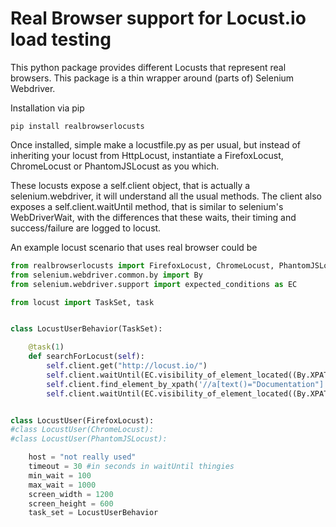 # Real Browser support for Locust.io load testing

This python package provides different Locusts that represent real browsers. This package is a thin wrapper around (parts of) Selenium Webdriver.


Installation via pip

    pip install realbrowserlocusts

Once installed, simple make a locustfile.py as per usual, but instead of inheriting your locust from HttpLocust, instantiate a FirefoxLocust, ChromeLocust or PhantomJSLocust as you which.

These locusts expose a self.client object, that is actually a selenium.webdriver, it will understand all the usual methods. The client also exposes a self.client.waitUntil method, that is similar to selenium's WebDriverWait, with the differences that these waits, their timing and success/failure are logged to locust.

An example locust scenario that uses real browser could be
 
```python
from realbrowserlocusts import FirefoxLocust, ChromeLocust, PhantomJSLocust
from selenium.webdriver.common.by import By
from selenium.webdriver.support import expected_conditions as EC

from locust import TaskSet, task


class LocustUserBehavior(TaskSet):

    @task(1)
    def searchForLocust(self):
        self.client.get("http://locust.io/")
        self.client.waitUntil(EC.visibility_of_element_located((By.XPATH, '//a[text()="Documentation"]')), "documentation link is visible")
        self.client.find_element_by_xpath('//a[text()="Documentation"]').click()
        self.client.waitUntil(EC.visibility_of_element_located((By.XPATH, '//h1[text()="Locust Documentation"]')), "documentation is visible")


class LocustUser(FirefoxLocust):
#class LocustUser(ChromeLocust):
#class LocustUser(PhantomJSLocust):

    host = "not really used"
    timeout = 30 #in seconds in waitUntil thingies
    min_wait = 100
    max_wait = 1000
    screen_width = 1200
    screen_height = 600
    task_set = LocustUserBehavior
```
